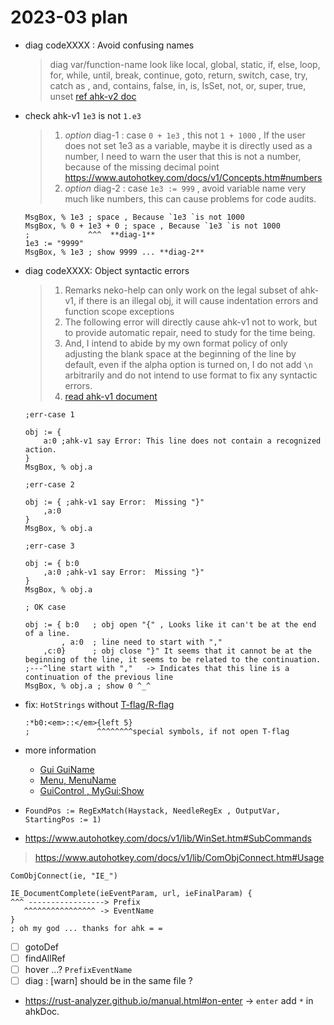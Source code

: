 # 2023-03 plan

- diag codeXXXX : Avoid confusing names
  > diag var/function-name look like
  > local, global, static, if, else, loop, for, while, until, break, continue, goto, return, switch, case, try, catch
  > as , and, contains, false, in, is, IsSet, not, or, super, true, unset
  > [ref ahk-v2 doc](https://www.autohotkey.com/docs/v2/v2-changes.htm#names)

- check ahk-v1 `1e3` is not `1.e3`
  >
  > 1. _option_ diag-1 : case `0 + 1e3` , this not `1 + 1000` , If the user does not set 1e3 as a variable, maybe it is directly used as a number, I need to warn the user that this is not a number, because of the missing decimal point <https://www.autohotkey.com/docs/v1/Concepts.htm#numbers>
  > 2. _option_ diag-2 : case `1e3 := 999` , avoid variable name very much like numbers, this can cause problems for code audits.

  ```ahk
  MsgBox, % 1e3 ; space , Because `1e3 `is not 1000
  MsgBox, % 0 + 1e3 + 0 ; space , Because `1e3 `is not 1000
  ;             ^^^  **diag-1**
  1e3 := "9999"
  MsgBox, % 1e3 ; show 9999 ... **diag-2**
  ```

- diag codeXXXX: Object syntactic errors
  >
  > 1. Remarks neko-help can only work on the legal subset of ahk-v1, if there is an illegal obj, it will cause indentation errors and function scope exceptions
  > 2. The following error will directly cause ahk-v1 not to work, but to provide automatic repair, need to study for the time being.
  > 3. And, I intend to abide by my own format policy of only adjusting the blank space at the beginning of the line by default, even if the alpha option is turned on, I do not add `\n` arbitrarily and do not intend to use format to fix any syntactic errors.
  > 4. [read ahk-v1 document](https://www.autohotkey.com/docs/v1/Scripts.htm#continuation)

  ```ahk
  ;err-case 1

  obj := {
      a:0 ;ahk-v1 say Error: This line does not contain a recognized action.
  }
  MsgBox, % obj.a
  ```

  ```ahk
  ;err-case 2

  obj := { ;ahk-v1 say Error:  Missing "}"
      ,a:0
  }
  MsgBox, % obj.a
  ```

  ```ahk
  ;err-case 3

  obj := { b:0
      ,a:0 ;ahk-v1 say Error:  Missing "}"
  }
  MsgBox, % obj.a
  ```

  ```ahk
  ; OK case

  obj := { b:0   ; obj open "{" , Looks like it can't be at the end of a line.
          , a:0  ; line need to start with "," 
      ,c:0}      ; obj close "}" It seems that it cannot be at the beginning of the line, it seems to be related to the continuation.
  ;---^line start with ","   -> Indicates that this line is a continuation of the previous line
  MsgBox, % obj.a ; show 0 ^_^
  ```

- fix: `HotStrings` without [T-flag/R-flag](https://www.autohotkey.com/docs/v1/Hotstrings.htm#Options)

  ```ahk
  :*b0:<em>::</em>{left 5}
  ;               ^^^^^^^^special symbols, if not open T-flag
  ```

- more information
  - [Gui GuiName](https://www.autohotkey.com/docs/v1/lib/Gui.htm#New)
  - [Menu, MenuName](https://www.autohotkey.com/docs/v1/lib/Menu.htm)
  - [GuiControl , MyGui:Show](https://www.autohotkey.com/docs/v1/lib/GuiControl.htm#Remarks)

- `FoundPos := RegExMatch(Haystack, NeedleRegEx , OutputVar, StartingPos := 1)`
- <https://www.autohotkey.com/docs/v1/lib/WinSet.htm#SubCommands>

> <https://www.autohotkey.com/docs/v1/lib/ComObjConnect.htm#Usage>

```ahk
ComObjConnect(ie, "IE_")

IE_DocumentComplete(ieEventParam, url, ieFinalParam) {
^^^ -----------------> Prefix
   ^^^^^^^^^^^^^^^^ -> EventName
}
; oh my god ... thanks for ahk = =
```

- [ ] gotoDef
- [ ] findAllRef
- [ ] hover ...? `PrefixEventName`
- [ ] diag : [warn] should be in the same file ?

- <https://rust-analyzer.github.io/manual.html#on-enter> -> `enter` add `*` in ahkDoc.
